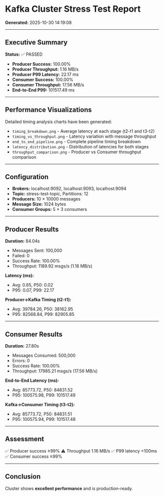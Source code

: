 # Kafka Cluster Stress Test Report
**Generated:** 2025-10-30 14:19:08

---

## Executive Summary

**Status:** ✅ PASSED

- **Producer Success:** 100.00%
- **Producer Throughput:** 1.16 MB/s
- **Producer P99 Latency:** 22.17 ms
- **Consumer Success:** 100.00%
- **Consumer Throughput:** 17.56 MB/s
- **End-to-End P99:** 101517.49 ms

---

## Performance Visualizations

Detailed timing analysis charts have been generated:

- `timing_breakdown.png` - Average latency at each stage (t2-t1 and t3-t2)
- `timing_vs_throughput.png` - Latency variation with message throughput
- `end_to_end_pipeline.png` - Complete pipeline timing breakdown
- `latency_distribution.png` - Distribution of latencies for both stages
- `throughput_comparison.png` - Producer vs Consumer throughput comparison

---

## Configuration

- **Brokers:** localhost:9092, localhost:9093, localhost:9094
- **Topic:** stress-test-topic, Partitions: 12
- **Producers:** 10 × 10000 messages
- **Message Size:** 1024 bytes
- **Consumer Groups:** 5 × 3 consumers

---

## Producer Results

**Duration:** 84.04s

- Messages Sent: 100,000
- Failed: 0
- Success Rate: 100.00%
- Throughput: 1189.92 msgs/s (1.16 MB/s)

**Latency (ms):**
- Avg: 0.65, P50: 0.02
- P95: 0.07, P99: 22.17

**Producer→Kafka Timing (t2-t1):**
- Avg: 39784.26, P50: 38162.95
- P95: 82568.84, P99: 82905.85

---

## Consumer Results

**Duration:** 27.80s

- Messages Consumed: 500,000
- Errors: 0
- Success Rate: 100.00%
- Throughput: 17985.21 msgs/s (17.56 MB/s)

**End-to-End Latency (ms):**
- Avg: 85773.72, P50: 84831.52
- P95: 100575.98, P99: 101517.49

**Kafka→Consumer Timing (t3-t2):**
- Avg: 85773.72, P50: 84831.51
- P95: 100575.94, P99: 101517.48

---

## Assessment

✅ Producer success ≥99%
⚠️ Throughput 1.16 MB/s
✅ P99 latency <100ms
✅ Consumer success ≥99%

---

## Conclusion

Cluster shows **excellent performance** and is production-ready.
